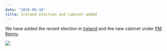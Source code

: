 ```yaml
---
date: "2016-05-16"
title: Ireland election and cabinet added
---
```


We have added the recent election in [Ireland](/explore/IRL/election/2016-02-26) and the new cabinet under [PM Kenny](/explore/IRL/cabinet/2016-05-06).

![](/images/parliament-scotland.jpg)
